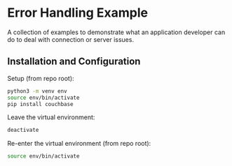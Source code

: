 Error Handling Example
======================
A collection of examples to demonstrate what an application developer can do to deal with connection or server issues.

## Installation and Configuration
Setup (from repo root):
```bash
python3 -m venv env
source env/bin/activate
pip install couchbase
```
Leave the virtual environment:
```bash
deactivate
```
Re-enter the virtual environment (from repo root):
```bash
source env/bin/activate
```
